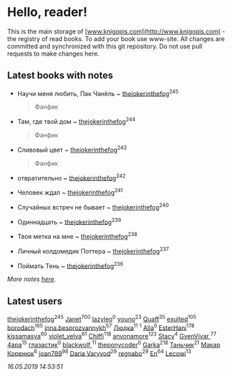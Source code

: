 # Hello, reader!
This is the main storage of [www.knigopis.com](http://www.knigopis.com) - the registry of read books.
To add your book use www-site. All changes are committed and synchronized with this git repository.
Do not use pull requests to make changes here.


## Latest books with notes
* Научи меня любить, Пак Чанёль ~ [thejokerinthefog](users/317/317244423-vkontakte)<sup>245</sup>
    > Фанфик

* Там, где твой дом ~ [thejokerinthefog](users/317/317244423-vkontakte)<sup>244</sup>
    > Фанфик

* Сливовый цвет ~ [thejokerinthefog](users/317/317244423-vkontakte)<sup>243</sup>
    > Фанфик

* отвратительно ~ [thejokerinthefog](users/317/317244423-vkontakte)<sup>242</sup>

* Человек ждал ~ [thejokerinthefog](users/317/317244423-vkontakte)<sup>241</sup>

* Случайных встреч не бывает ~ [thejokerinthefog](users/317/317244423-vkontakte)<sup>240</sup>

* Одиннадцать ~ [thejokerinthefog](users/317/317244423-vkontakte)<sup>239</sup>

* Твоя метка на мне ~ [thejokerinthefog](users/317/317244423-vkontakte)<sup>238</sup>

* Личный колдомедик Поттера ~ [thejokerinthefog](users/317/317244423-vkontakte)<sup>237</sup>

* Поймать Тень ~ [thejokerinthefog](users/317/317244423-vkontakte)<sup>236</sup>


_More notes [here](latest_books_with_notes.md)._


## Latest users
[thejokerinthefog](users/317/317244423-vkontakte)<sup>245</sup> 
[Janet](users/108/108113656204404967440-google)<sup>700</sup> 
[lazyleo](users/116/116845519572391639637-google)<sup>0</sup> 
[youno](users/302/302928912-vkontakte)<sup>23</sup> 
[Quaff](users/122/12267158-vkontakte)<sup>35</sup> 
[exulted](users/100/100599204551896265722-google)<sup>105</sup> 
[borodach](users/157/15706320-vkontakte)<sup>165</sup> 
[inna.besprozvannykh](users/733/73323849-yandex)<sup>57</sup> 
[Людка](users/111/111038749-vkontakte)<sup>11</sup> 
[](users/114/114792281744850455512-google)<sup>1</sup> 
[Alla](users/103/103352250712959229257-google)<sup>0</sup> 
[EsterHani](users/305/30558181-vkontakte)<sup>178</sup> 
[kissamasya](users/684/68439978-vkontakte)<sup>60</sup> 
[violet_velva](users/116/116961712580551399099-google)<sup>61</sup> 
[Chiffi](users/105/105831994080785626680-google)<sup>118</sup> 
[anvonamore](users/595/5957175-vkontakte)<sup>123</sup> 
[Stacy](users/309/30902475-vkontakte)<sup>4</sup> 
[GvenVivar ](users/158/158266434925901-facebook)<sup>77</sup> 
[4apa](users/117/117392596378069249667-google)<sup>15</sup> 
[глазастик](users/115/115257673890455357280-google)<sup>0</sup> 
[blackwolf ](users/236/236639644-vkontakte)<sup>11</sup> 
[theponycoder](users/195/195144442-vkontakte)<sup>0</sup> 
[Garka](users/115/115753719718250012620-google)<sup>218</sup> 
[Таньчик](users/209/2096581563762610-facebook)<sup>21</sup> 
[Макар Коренюк](users/126/126368737-vkontakte)<sup>6</sup> 
[joan789](users/240/2401650-vkontakte)<sup>98</sup> 
[Daria Varyvod](users/829/829893410524253-facebook)<sup>29</sup> 
[regnabo](users/870/870059322-yandex)<sup>29</sup> 
[En](users/333/333646551-vkontakte)<sup>64</sup> 
[Lecowi](users/521/521873425-vkontakte)<sup>13</sup> 


_16.05.2019 14:53:51_

